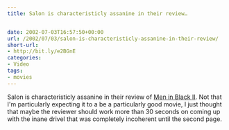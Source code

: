 ```yaml
---
title: Salon is characteristicly assanine in their review…


date: 2002-07-03T16:57:50+00:00
url: /2002/07/03/salon-is-characteristicly-assanine-in-their-review/
short-url:
- http://bit.ly/e2BGnE
categories:
- Video
tags:
- movies
---
```

Salon is characteristicly assanine in their review of <a href="http://www.salon.com/ent/movies/review/2002/07/03/mibii/index.html">Men in Black II</a>. Not that I'm particularly expecting it to a be a particularly good movie, I just thought that maybe the reviewer should work more than 30 seconds on coming up with the inane drivel that was completely incoherent until the second page.